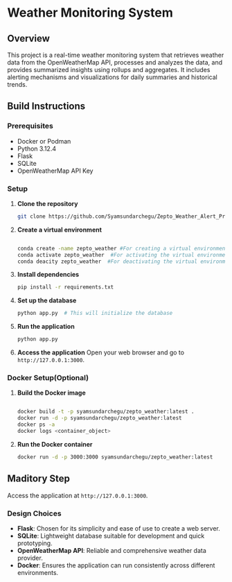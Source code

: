 # Weather Monitoring System

## Overview
This project is a real-time weather monitoring system that retrieves weather data from the OpenWeatherMap API, processes and analyzes the data, and provides summarized insights using rollups and aggregates. It includes alerting mechanisms and visualizations for daily summaries and historical trends.


## Build Instructions

### Prerequisites
- Docker or Podman
- Python 3.12.4
- Flask
- SQLite
- OpenWeatherMap API Key

### Setup
1. **Clone the repository**
    ```bash
    git clone https://github.com/Syamsundarchegu/Zepto_Weather_Alert_Project.git

    ```

2. **Create a virtual environment**
    ```bash

    conda create -name zepto_weather #For creating a virtual environment
    conda activate zepto_weather  #For activating the virtual environment
    conda deacity zepto_weather  #For deactivating the virtual environment

3. **Install dependencies**
    ```bash
    pip install -r requirements.txt
    ```

4. **Set up the database**
    ```bash
    python app.py  # This will initialize the database
    ```

5. **Run the application**
    ```bash
    python app.py
    ```

6. **Access the application**
    Open your web browser and go to `http://127.0.0.1:3000`.


### Docker Setup(Optional)
1. **Build the Docker image**
    ```bash

    docker build -t -p syamsundarchegu/zepto_weather:latest .
    docker run -d -p syamsundarchegu/zepto_weather:latest
    docker ps -a
    docker logs <container_object>
    
    ```

2. **Run the Docker container**
    ```bash
    docker run -d -p 3000:3000 syamsundarchegu/zepto_weather:latest
    ```

## Maditory Step
Access the application at `http://127.0.0.1:3000`.


### Design Choices
- **Flask**: Chosen for its simplicity and ease of use to create a web server.
- **SQLite**: Lightweight database suitable for development and quick prototyping.
- **OpenWeatherMap API**: Reliable and comprehensive weather data provider.
- **Docker**: Ensures the application can run consistently across different environments.
